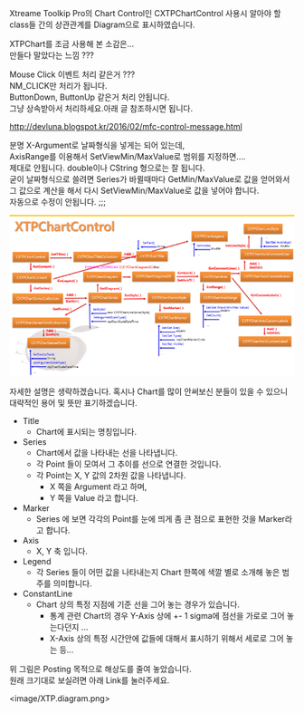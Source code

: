 Xtreame Toolkip Pro의 Chart Control인 CXTPChartControl 사용시 알아야 할 class들 간의 상관관계를 Diagram으로 표시하였습니다.

XTPChart를 조금 사용해 본 소감은...  
만들다 말았다는 느낌 ???  

Mouse Click 이벤트 처리 같은거 ???  
NM_CLICK만 처리가 됩니다.   
ButtonDown, ButtonUp 같은거 처리 안됩니다.  
그냥 상속받아서 처리하세요.아래 글 참조하시면 됩니다.  

<http://devluna.blogspot.kr/2016/02/mfc-control-message.html>

분명 X-Argument로 날짜형식을 넣게는 되어 있는데,  
AxisRange를 이용해서 SetViewMin/MaxValue로 범위를 지정하면....  
제대로 안됩니다. double이나 CString 형으로는 잘 됩니다.  
굳이 날짜형식으로 쓸려면 Series가 바뀔때마다 GetMin/MaxValue로 값을 얻어와서  
그 값으로 계산을 해서 다시 SetViewMin/MaxValue로 값을 넣어야 합니다.  
자동으로 수정이 안됩니다. ;;;  

![Table 3.1](image/small.XTP.diagram.png)

자세한 설명은 생략하겠습니다. 혹시나 Chart를 많이 안써보신 분들이 있을 수 있으니 대략적인 용어 및 뜻만 표기하겠습니다.

* Title
  - Chart에 표시되는 명칭입니다.
* Series
  - Chart에서 값을 나타내는 선을 나타냅니다.
  - 각 Point 들이 모여서 그 추이를 선으로 연결한 것입니다.
  - 각 Point는 X, Y 값의 2차원 값을 나타냅니다.
    - X 쪽을 Argument 라고 하며,
    - Y 쪽을 Value 라고 합니다.
* Marker
  - Series 에 보면 각각의 Point를 눈에 띄게 좀 큰 점으로 표현한 것을 Marker라고 합니다.
* Axis
  - X, Y 축 입니다.
* Legend
  - 각 Series 들이 어떤 값을 나타내는지 Chart 한쪽에 색깔 별로 소개해 놓은 범주를 의미합니다.
* ConstantLine
  - Chart 상의 특정 지점에 기준 선을 그어 놓는 경우가 있습니다.
    - 통계 관련 Chart의 경우 Y-Axis 상에 +- 1 sigma에 점선을 가로로 그어 놓는다던지 ...
    - X-Axis 상의 특정 시간안에 값들에 대해서 표시하기 위해서 세로로 그어 놓는 등...

위 그림은 Posting 목적으로 해상도를 줄여 놓았습니다.  
원래 크기대로 보실려면 아래 Link를 눌러주세요.

<image/XTP.diagram.png>

